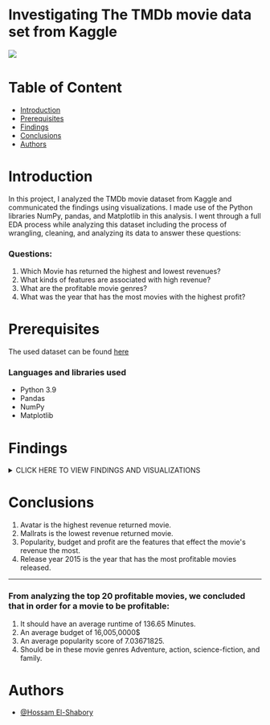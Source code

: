 # Investigating The TMDb movie data set from Kaggle<!-- omit in toc -->

![](https://miro.medium.com/max/705/1*f-bF79_zFHGXEhJvx2WPLg.jpeg)

# Table of Content<!-- omit in toc -->
- [Introduction](#introduction)
- [Prerequisites](#prerequisites)
- [Findings](#findings)
- [Conclusions](#conclusions)
- [Authors](#authors)

# Introduction

In this project, I analyzed the TMDb movie dataset from Kaggle and communicated the findings using visualizations. I made use of the Python libraries NumPy, pandas, and Matplotlib in this analysis. I went through a full EDA process while analyzing this dataset including the process of wrangling, cleaning, and analyzing its data to answer these questions:

### Questions:<!-- omit in toc -->
1. Which Movie has returned the highest and lowest revenues?
2. What kinds of features are associated with high revenue?
3. What are the profitable movie genres?
4. What was the year that has the most movies with the highest profit?

# Prerequisites
The used dataset can be found [here](https://www.kaggle.com/datasets/tmdb/tmdb-movie-metadata/discussion)
### Languages and libraries used<!-- omit in toc -->
- Python 3.9
- Pandas
- NumPy
- Matplotlib 

# Findings

<details>
<summary>CLICK HERE TO VIEW FINDINGS AND VISUALIZATIONS</summary>
    
- ### Which Movie has returned the highest and lowest revenues?
![highest revenue barchart](imgs/movies_with_hightest_revenues.png)

> The movie Avatar has returned the highest revenue followed by Star Wars: The Force Awakens, Titanic, The Avengers and Jurassic World.


![lowest revenue barchart](imgs/movies_with_lowest_renveues.png)

> The movie Shattered Glass has returned the lowest revenue followed by Mallrats, Dr.Horrible's Sing-Along Blog, Kid's Story and Bordello of Blood.

---

- ### What kinds of features are associated with high revenue?
![revenue heatmap](imgs/revenue_heatmap.png)

> The heatmap shows that the features that are correlated with a movie having a high revenue are popularity, budget and profit.

---

- ### What are the profitable movie genres?
![most profitable movies genres](imgs/top_20_movies_genres.png)

> Movie genres Adventure, Action, Science Fiction and Family seems to be the most popular in the top 20 movies.

---

- ### What was the year that has the most movies with the highest profit?
![release year profits](imgs/release_year_profits.png)

> Year 2015 is the year that has the movies with the highest profits.

---

</details>

# Conclusions

1. Avatar is the highest revenue returned movie.
2. Mallrats is the lowest revenue returned movie.
3. Popularity, budget and profit are the features that effect the movie's revenue the most.
4. Release year 2015 is the year that has the most profitable movies released.

---

 ### From analyzing the top 20 profitable movies, we concluded that in order for a movie to be profitable:<!-- omit in toc -->

1. It should have an average runtime of 136.65 Minutes.
2. An average budget of 16,005,0000$
3. An average popularity score of 7.03671825.
4. Should be in these movie genres Adventure, action, science-fiction, and family.


# Authors
- [@Hossam El-Shabory](https://github.com/hossam-elshabory)

